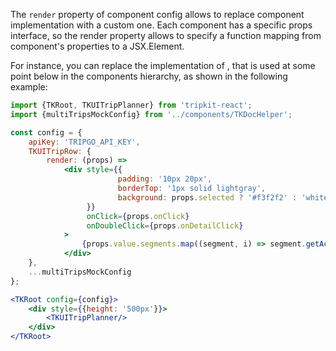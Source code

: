 The ```render``` property of component config allows to replace component implementation with a custom one.
Each component has a specific props interface, so the render property allows to specify a function mapping from 
component's properties to a JSX.Element.

For instance, you can replace the implementation of [](TKUITripRow), that is used at some point below 
[](TKUITripPlanner) in the components hierarchy, as shown in the following example:

```jsx
import {TKRoot, TKUITripPlanner} from 'tripkit-react';
import {multiTripsMockConfig} from '../components/TKDocHelper';

const config = {
    apiKey: 'TRIPGO_API_KEY', 
    TKUITripRow: {
        render: (props) =>
            <div style={{ 
                        padding: '10px 20px', 
                        borderTop: '1px solid lightgray', 
                        background: props.selected ? '#f3f2f2' : 'white'
                 }}
                 onClick={props.onClick}
                 onDoubleClick={props.onDetailClick}
            >
                {props.value.segments.map((segment, i) => segment.getAction() + " ")}
            </div>
    },
    ...multiTripsMockConfig
};

<TKRoot config={config}>
    <div style={{height: '500px'}}>
        <TKUITripPlanner/>
    </div>
</TKRoot>
```
